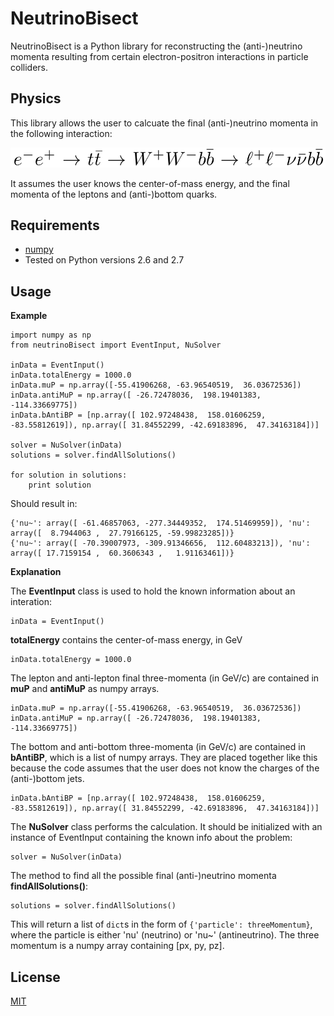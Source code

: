 # NeutrinoBisect

NeutrinoBisect is a Python library for reconstructing the (anti-)neutrino momenta resulting from certain electron-positron interactions in particle colliders.

## Physics

This library allows the user to calcuate the final (anti-)neutrino momenta in the following interaction:

![e+e- -> tt~ -> W+W-b b~ -> l+l-nu nu~b b~](https://github.com/HCasler/NeutrinoBisect/blob/master/equation.png)

It assumes the user knows the center-of-mass energy, and the final momenta of the leptons and (anti-)bottom quarks.

## Requirements
* [numpy](http://www.numpy.org/)
* Tested on Python versions 2.6 and 2.7

## Usage
**Example**
```
import numpy as np
from neutrinoBisect import EventInput, NuSolver

inData = EventInput()
inData.totalEnergy = 1000.0
inData.muP = np.array([-55.41906268, -63.96540519,  36.03672536])
inData.antiMuP = np.array([ -26.72478036,  198.19401383, -114.33669775])
inData.bAntiBP = [np.array([ 102.97248438,  158.01606259,  -83.55812619]), np.array([ 31.84552299, -42.69183896,  47.34163184])]

solver = NuSolver(inData)
solutions = solver.findAllSolutions()

for solution in solutions:
    print solution
```
Should result in:
```
{'nu~': array([ -61.46857063, -277.34449352,  174.51469959]), 'nu': array([  8.7944063 ,  27.79166125, -59.99823285])}
{'nu~': array([ -70.39007973, -309.91346656,  112.60483213]), 'nu': array([ 17.7159154 ,  60.3606343 ,   1.91163461])}
```

**Explanation**

The **EventInput** class is used to hold the known information about an interation:
```
inData = EventInput()
```
**totalEnergy** contains the center-of-mass energy, in GeV
```
inData.totalEnergy = 1000.0
```
The lepton and anti-lepton final three-momenta (in GeV/c) are contained in **muP** and **antiMuP** as numpy arrays.
```
inData.muP = np.array([-55.41906268, -63.96540519,  36.03672536])
inData.antiMuP = np.array([ -26.72478036,  198.19401383, -114.33669775])
```
The bottom and anti-bottom three-momenta (in GeV/c) are contained in **bAntiBP**, which is a list of numpy arrays. They are placed together like this because the code assumes that the user does not know the charges of the (anti-)bottom jets.
```
inData.bAntiBP = [np.array([ 102.97248438,  158.01606259,  -83.55812619]), np.array([ 31.84552299, -42.69183896,  47.34163184])]
```

The **NuSolver** class performs the calculation. It should be initialized with an instance of EventInput containing the known info about the problem:
```
solver = NuSolver(inData)
```
The method to find all the possible final (anti-)neutrino momenta **findAllSolutions()**:
```
solutions = solver.findAllSolutions()
```
This will return a list of ```dict```s in the form of ```{'particle': threeMomentum}```, where the particle is either 'nu' (neutrino) or 'nu~' (antineutrino). The three momentum is a numpy array containing [px, py, pz].


## License
[MIT](https://choosealicense.com/licenses/mit/)
